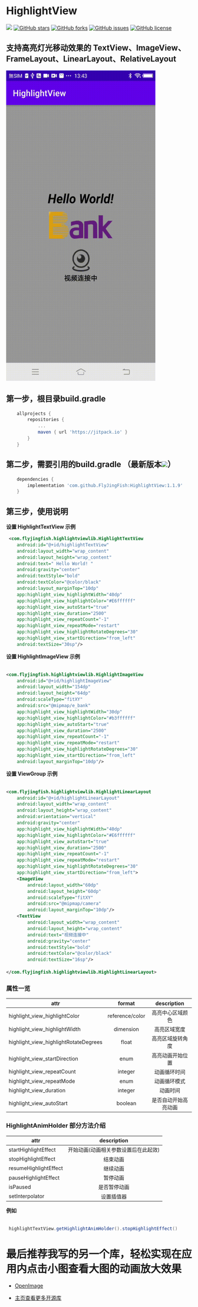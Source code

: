 # HighlightView
[![](https://jitpack.io/v/FlyJingFish/HighlightView.svg)](https://jitpack.io/#FlyJingFish/HighlightView)
[![GitHub stars](https://img.shields.io/github/stars/FlyJingFish/HighlightView.svg)](https://github.com/FlyJingFish/HighlightView/stargazers)
[![GitHub forks](https://img.shields.io/github/forks/FlyJingFish/HighlightView.svg)](https://github.com/FlyJingFish/HighlightView/network)
[![GitHub issues](https://img.shields.io/github/issues/FlyJingFish/HighlightView.svg)](https://github.com/FlyJingFish/HighlightView/issues)
[![GitHub license](https://img.shields.io/github/license/FlyJingFish/HighlightView.svg)](https://github.com/FlyJingFish/HighlightView/blob/master/LICENSE)

## 支持高亮灯光移动效果的 TextView、ImageView、FrameLayout、LinearLayout、RelativeLayout

<img src="https://github.com/FlyJingFish/HighlightView/blob/master/screenshot/screenrecording-20221109-134351.gif" width="405px" height="842px" alt="show" />


## 第一步，根目录build.gradle

```gradle
    allprojects {
        repositories {
            ...
            maven { url 'https://jitpack.io' }
        }
    }
```
## 第二步，需要引用的build.gradle （最新版本[![](https://jitpack.io/v/FlyJingFish/HighlightView.svg)](https://jitpack.io/#FlyJingFish/HighlightView)）

```gradle
    dependencies {
        implementation 'com.github.FlyJingFish:HighlightView:1.1.9'
    }
```
## 第三步，使用说明

**设置 HighlightTextView 示例**

```xml
 <com.flyjingfish.highlightviewlib.HighlightTextView
    android:id="@+id/highlightTextView"
    android:layout_width="wrap_content"
    android:layout_height="wrap_content"
    android:text=" Hello World! "
    android:gravity="center"
    android:textStyle="bold"
    android:textColor="@color/black"
    android:layout_marginTop="10dp"
    app:highlight_view_highlightWidth="40dp"
    app:highlight_view_highlightColor="#E6ffffff"
    app:highlight_view_autoStart="true"
    app:highlight_view_duration="2500"
    app:highlight_view_repeatCount="-1"
    app:highlight_view_repeatMode="restart"
    app:highlight_view_highlightRotateDegrees="30"
    app:highlight_view_startDirection="from_left"
    android:textSize="30sp"/>
```

**设置 HighlightImageView 示例**

```xml

<com.flyjingfish.highlightviewlib.HighlightImageView
    android:id="@+id/highlightImageView"
    android:layout_width="154dp"
    android:layout_height="64dp"
    android:scaleType="fitXY"
    android:src="@mipmap/e_bank"
    app:highlight_view_highlightWidth="30dp"
    app:highlight_view_highlightColor="#b3ffffff"
    app:highlight_view_autoStart="true"
    app:highlight_view_duration="2500"
    app:highlight_view_repeatCount="-1"
    app:highlight_view_repeatMode="restart"
    app:highlight_view_highlightRotateDegrees="30"
    app:highlight_view_startDirection="from_left"
    android:layout_marginTop="10dp"/>
```

**设置 ViewGroup 示例**

```xml

<com.flyjingfish.highlightviewlib.HighlightLinearLayout
    android:id="@+id/highlightLinearLayout"
    android:layout_width="wrap_content"
    android:layout_height="wrap_content"
    android:orientation="vertical"
    android:gravity="center"
    app:highlight_view_highlightWidth="40dp"
    app:highlight_view_highlightColor="#E6ffffff"
    app:highlight_view_autoStart="true"
    app:highlight_view_duration="2500"
    app:highlight_view_repeatCount="-1"
    app:highlight_view_repeatMode="restart"
    app:highlight_view_highlightRotateDegrees="30"
    app:highlight_view_startDirection="from_left">
    <ImageView
        android:layout_width="60dp"
        android:layout_height="60dp"
        android:scaleType="fitXY"
        android:src="@mipmap/camera"
        android:layout_marginTop="10dp"/>
    <TextView
        android:layout_width="wrap_content"
        android:layout_height="wrap_content"
        android:text="视频连接中"
        android:gravity="center"
        android:textStyle="bold"
        android:textColor="@color/black"
        android:textSize="16sp"/>

</com.flyjingfish.highlightviewlib.HighlightLinearLayout>
```

### 属性一览

| attr                                  |     format      | description |
|---------------------------------------|:---------------:|:-----------:|
| highlight_view_highlightColor         | reference/color |  高亮中心区域颜色   |
| highlight_view_highlightWidth         |    dimension    |   高亮区域宽度    |
| highlight_view_highlightRotateDegrees |      float      |  高亮区域旋转角度   |
| highlight_view_startDirection         |      enum       |  高亮动画开始位置   |
| highlight_view_repeatCount            |     integer     |   动画循环时间    |
| highlight_view_repeatMode             |      enum       |   动画循环模式    |
| highlight_view_duration               |     integer     |    动画时间     |
| highlight_view_autoStart              |     boolean     | 是否自动开始高亮动画  |

### HighlightAnimHolder 部分方法介绍

| attr                  |     description     |
|-----------------------|:-------------------:|
| startHighlightEffect  | 开始动画(动画相关参数设置后在此起效) |
| stopHighlightEffect   |        结束动画         |
| resumeHighlightEffect |        继续动画         |
| pauseHighlightEffect  |        暂停动画         |
| isPaused              |       是否暂停动画        |
| setInterpolator       |        设置插值器        |

**例如**

```java

 highlightTextView.getHighlightAnimHolder().stopHighlightEffect()

```



# 最后推荐我写的另一个库，轻松实现在应用内点击小图查看大图的动画放大效果

- [OpenImage](https://github.com/FlyJingFish/OpenImage)

- [主页查看更多开源库](https://github.com/FlyJingFish)



